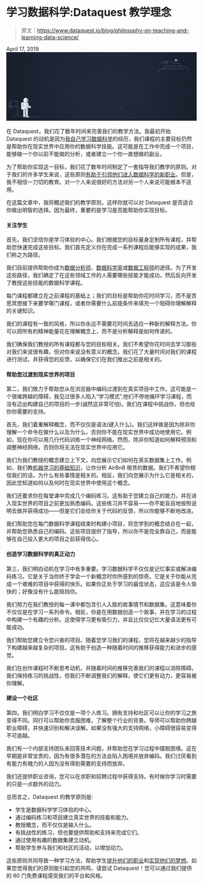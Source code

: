# 学习数据科学:Dataquest 教学理念

> 原文：<https://www.dataquest.io/blog/philosophy-on-teaching-and-learning-data-science/>

April 17, 2019![learning-data-science-at-dataquest](img/d509baa6fa4e0b7a3371493826147f59.png)

在 Dataquest，我们花了数年时间来完善我们的教学方法。我最初开始 Dataquest 的动机是因为[我自己学习数据科学](https://www.dataquest.io/blog/learn-data-science/)的经历，我们课程的主要目标仍然是帮助你在现实世界中应用你的数据科学技能。这可能是在工作中完成一个项目，能够做一个你以前不能做的分析，或者建立一个你一直想做的副业。

为了帮助你实现这一目标，我们花了数年时间制定了一套指导我们教学的原则。对于我们的许多学生来说，这些原则[有助于引领他们进入数据科学的新职业](https://www.dataquest.io/blog/dataquest-reviews-survey-2019/)。但是，我不相信一刀切的教育。对一个人来说很好的方法对另一个人来说可能根本不适用。

在这篇文章中，我将概述我们的教学原则，这样你就可以对 Dataquest 是否适合你做出明智的选择。因为最终，重要的是学习是否能帮助你实现目标。

#### 关注学生

首先，我们坚信你是学习体验的中心。我们根据您的目标量身定制所有课程，并帮助您快速完成这些目标。我们首先定义你在完成一系列课程后能够实现的成果，我们称之为路径。

我们目前提供帮助你成为[数据分析师](https://www.dataquest.io/path/data-analyst/)、[数据科学家](https://www.dataquest.io/path/data-scientist/)或[数据工程师](https://www.dataquest.io/path/data-engineer/)的途径。为了开发这些路径，我们确定了在这些领域工作的人需要哪些技能才能成功，然后反向开发了教授这些技能的数据科学课程。

每门课程都建立在之前课程的基础上；我们的目标是帮助你花时间学习，而不是苦思冥想接下来要学哪门课程，或者你需要什么前提条件来填充一个阻碍你理解解释的关键知识。

我们的课程有一致的风格，所以你永远不需要花时间去适应一种新的解释方法。你可以把所有的精神能量花在理解概念上，而不是分析解释是如何传递的。

我们确保我们教授的所有课程都与您的目标相关。我们不希望你花时间去学习那些对我们来说很有趣，但对你来说没有意义的概念。我们花了大量时间对我们的课程进行测试，并获得您的反馈，以确保它们在我们推出之前是相关的。

#### 帮助您过渡到现实世界的项目

第二，我们致力于帮助您从在浏览器中编码过渡到在真实项目中工作。这可能是一个很难跨越的障碍，我见过很多人陷入“学习模式”,他们不停地循环学习课程，而没有迈出构建自己的项目的一步(诚然这非常可怕)。我们在课程中挑战你，但也给你你需要的支持。

首先，我们着重解释概念，而不仅仅是语法(键入什么)。我们这样做是因为除非你理解一个命令在做什么以及为什么，否则你不能在现实世界中成功地使用它。例如，现在你可以用几行代码训练一个神经网络。然而，除非你知道如何解释预测和调整神经网络，否则你将无法在现实世界中应用它。

我们为我们教授的概念建立上下文，向您展示它们如何在真实数据集上工作。例如，我们教[机器学习的基础知识](https://www.dataquest.io/course/machine-learning-fundamentals/)，让你分析 AirBnB 租赁的数据。我们不希望你相信我们的话，为什么有些事情是相关的。相反，我们向您展示为什么它是相关的，因此您知道如何以及何时在现实世界中使用这个概念。

我们还要求你在每堂课中完成几个编码练习。这有助于您建立自己的能力，并在进入现实世界的项目之前更加熟悉编码。这些练习并不容易——你不能盲目地按照说明去做并获得成功——但是它们会给你关于代码的反馈，所以你能够不断地改进。

我们帮助您在每门数据科学课程结束时构建小项目，将您学到的概念结合在一起，并帮助您熟悉自己的编码。这些项目提供了指导，所以你不是完全靠自己，而是能够在自己投入更大的项目之前获得信心。

#### 创造学习数据科学的真正动力

第三，我们明白动机在学习中有多重要。学习数据科学不仅仅是记忆事实或解决编码练习。它是关于当你终于学会一个新概念时你所感到的惊奇。它是关于你能从完成一个艰难的项目中获得的快乐。如果你正处于学习的最佳状态，这应该是令人愉快的；好像没有什么能阻挡你。

我们努力在我们教授的每一课中都包含引人入胜的故事情节和数据集。这意味着你不仅仅是在学习一系列命令。相反，你是在用数据创造一个故事，并在学习的过程中构建一个有趣的分析。这使得学习更有吸引力，并且比仅仅记忆大量语法更有可能成功。

我们帮助您建立令您兴奋的项目。随着您学习我们的课程，您将在越来越少的指导下构建越来越复杂的项目。这有助于创造一种随着时间的推移获得能力和进步的感觉。

我们在创作课程时不断思考动机，并随着时间的推移完善我们的课程以消除障碍。我们保持练习的挑战性，但我们不断调整我们的解释，使它们更有动力，更容易被你理解。

#### 建设一个社区

第四，我们明白学习不仅仅是一项个人练习。拥有支持和社区可以让你的学习之旅变得不同。同行可以帮助你克服困难，了解整个行业的背景。导师可以帮助你跨越职业障碍，并快速识别和解决误解。如果没有强大的支持网络，小障碍很容易变得不可逾越。

我们有一个内部支持团队来回答技术问题，并帮助您在学习过程中摆脱困境。这在早期是非常宝贵的，因为有很多潜在的方法会陷入困境并放弃编码。我们讨厌看到有能力有魄力的人因为没有得到需要的支持而放弃。

我们还提供职业咨询，您可以在求职和招聘过程中获得支持。有时候你学习时需要的只是一点额外的动力。

总而言之，Dataquest 的教学原则是:

*   学生是数据科学学习体验的中心。
*   通过编码练习和项目建立真实世界的技能和能力。
*   教授概念，而不仅仅是输入什么。
*   有挑战性的练习，但也要提供帮助和支持来完成它们。
*   通过使用有趣的数据集建立动机。
*   帮助学生参与我们和社区的活动，以增加动力。

这些原则共同导致一种学习方法，帮助学生[提升他们的职业](https://www.dataquest.io/blog/dataquest-reviews-survey-2019/)和[实现他们的梦想](https://www.dataquest.io/blog/topics/student-stories/)。如果您觉得我们的原则能引起您的共鸣，请尝试 Dataquest！您可以通过我们提供的 60 门免费课程感受我们的平台和风格。